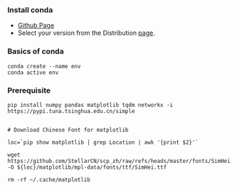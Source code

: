 ### Install conda  
- [Github Page](https://github.com/conda/conda)  
- Select your version from the Distribution [page](https://repo.anaconda.com/archive/).  

### Basics of conda  
```
conda create --name env
conda active env
```

### Prerequisite  
```
pip install numpy pandas matplotlib tqdm networkx -i https://pypi.tuna.tsinghua.edu.cn/simple


# Download Chinese Font for matplotlib 

loc=`pip show matplotlib | grep Location | awk '{print $2}'`

wget https://github.com/StellarCN/scp_zh/raw/refs/heads/master/fonts/SimHei.ttf -O ${loc}/matplotlib/mpl-data/fonts/ttf/SimHei.ttf

rm -rf ~/.cache/matplotlib
```

